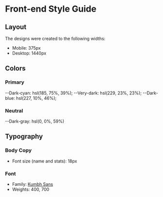 # Front-end Style Guide

## Layout

The designs were created to the following widths:

- Mobile: 375px
- Desktop: 1440px

## Colors

### Primary

--Dark-cyan: hsl(185, 75%, 39%);
--Very-dark: hsl(229, 23%, 23%);
--Dark-blue: hsl(227, 10%, 46%);

### Neutral

--Dark-gray: hsl(0, 0%, 59%)

## Typography

### Body Copy

- Font size (name and stats): 18px

### Font

- Family: [Kumbh Sans](https://fonts.google.com/specimen/Kumbh+Sans)
- Weights: 400, 700
